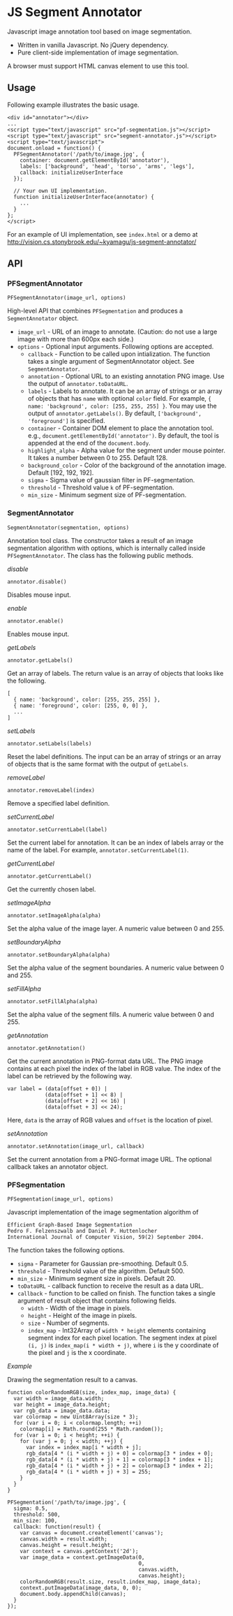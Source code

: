 JS Segment Annotator
====================

Javascript image annotation tool based on image segmentation.

 * Written in vanilla Javascript. No jQuery dependency.
 * Pure client-side implementation of image segmentation.

A browser must support HTML canvas element to use this tool.

Usage
-----

Following example illustrates the basic usage.

    <div id="annotator"></div>
    ...
    <script type="text/javascript" src="pf-segmentation.js"></script>
    <script type="text/javascript" src="segment-annotator.js"></script>
    <script type="text/javascript">
    document.onload = function() {
      PFSegmentAnnotator('/path/to/image.jpg', {
        container: document.getElementById('annotator'),
        labels: ['background', 'head', 'torso', 'arms', 'legs'],
        callback: initializeUserInterface
      });

      // Your own UI implementation.
      function initializeUserInterface(annotator) {
        ...
      }
    };
    </script>

For an example of UI implementation, see `index.html` or a demo at
http://vision.cs.stonybrook.edu/~kyamagu/js-segment-annotator/

API
---

### PFSegmentAnnotator

    PFSegmentAnnotator(image_url, options)

High-level API that combines `PFSegmentation` and produces a `SegmentAnnotator`
object.

 * `image_url` - URL of an image to annotate. (Caution: do not use a large
                 image with more than 600px each side.)
 * `options` - Optional input arguments. Following options are accepted.
   * `callback` - Function to be called upon intialization. The function takes
                  a single argument of SegmentAnnotator object. See
                  `SegmentAnnotator`.
   * `annotation` - Optional URL to an existing annotation PNG image. Use the
                    output of `annotator.toDataURL`.
   * `labels` - Labels to annotate. It can be an array of strings or an array
                of objects that has `name` with optional `color` field. For
                example, `{ name: 'background', color: [255, 255, 255] }`.
                You may use the output of `annotator.getLabels()`. By default,
                `['background', 'foreground']` is specified.
   * `container` - Container DOM element to place the annotation tool. e.g.,
                   `document.getElementById('annotator')`. By default, the
                   tool is appended at the end of the `document.body`.
   * `highlight_alpha` - Alpha value for the segment under mouse pointer. It 
                         takes a number between 0 to 255. Default 128.
   * `background_color` - Color of the background of the annotation image.
                          Default [192, 192, 192].
   * `sigma` - Sigma value of gaussian filter in PF-segmentation.
   * `threshold` - Threshold value `k` of PF-segmentation.
   * `min_size` - Minimum segment size of PF-segmentation.

### SegmentAnnotator

    SegmentAnnotator(segmentation, options)

Annotation tool class. The constructor takes a result of an image segmentation
algorithm with options, which is internally called inside `PFSegmentAnnotator`.
The class has the following public methods.

_disable_

    annotator.disable()

Disables mouse input.

_enable_

    annotator.enable()

Enables mouse input.

_getLabels_

    annotator.getLabels()

Get an array of labels. The return value is an array of objects that looks like
the following.

    [
      { name: 'background', color: [255, 255, 255] },
      { name: 'foreground', color: [255, 0, 0] },
      ...
    ]

_setLabels_

    annotator.setLabels(labels)

Reset the label definitions. The input can be an array of strings or an array
of objects that is the same format with the output of `getLabels`.


_removeLabel_

    annotator.removeLabel(index)

Remove a specified label definition.

_setCurrentLabel_

    annotator.setCurrentLabel(label)

Set the current label for annotation. It can be an index of labels array or the
name of the label. For example, `annotator.setCurrentLabel(1)`.

_getCurrentLabel_

    annotator.getCurrentLabel()

Get the currently chosen label.

_setImageAlpha_

    annotator.setImageAlpha(alpha)

Set the alpha value of the image layer. A numeric value between 0 and 255.

_setBoundaryAlpha_

    annotator.setBoundaryAlpha(alpha)

Set the alpha value of the segment boundaries. A numeric value between 0 and 255.

_setFillAlpha_

    annotator.setFillAlpha(alpha)

Set the alpha value of the segment fills. A numeric value between 0 and 255.

_getAnnotation_

    annotator.getAnnotation()

Get the current annotation in PNG-format data URL. The PNG image contains at
each pixel the index of the label in RGB value. The index of the label can
be retrieved by the following way.

    var label = (data[offset + 0]) |
                (data[offset + 1] << 8) |
                (data[offset + 2] << 16) |
                (data[offset + 3] << 24);

Here, `data` is the array of RGB values and `offset` is the location of pixel.

_setAnnotation_

    annotator.setAnnotation(image_url, callback)

Set the current annotation from a PNG-format image URL. The optional callback
takes an annotator object.


### PFSegmentation

    PFSegmentation(image_url, options)

Javascript implementation of the image segmentation algorithm of

    Efficient Graph-Based Image Segmentation
    Pedro F. Felzenszwalb and Daniel P. Huttenlocher
    International Journal of Computer Vision, 59(2) September 2004.

The function takes the following options.

 * `sigma` - Parameter for Gaussian pre-smoothing. Default 0.5.
 * `threshold` - Threshold value of the algorithm. Default 500.
 * `min_size` - Minimum segment size in pixels. Default 20.
 * `toDataURL` - callback function to receive the result as a data URL.
 * `callback` - function to be called on finish. The function takes a single
                argument of result object that contains following fields.
    * `width` - Width of the image in pixels.
    * `height` - Height of the image in pixels.
    * `size` - Number of segments.
    * `index_map` - Int32Array of `width * height` elements containing
                    segment index for each pixel location. The segment index
                    at pixel `(i, j)` is `index_map(i * width + j)`, where
                    `i` is the y coordinate of the pixel and `j` is the x
                    coordinate.

_Example_

Drawing the segmentation result to a canvas.

    function colorRandomRGB(size, index_map, image_data) {
      var width = image_data.width;
      var height = image_data.height;
      var rgb_data = image_data.data;
      var colormap = new Uint8Array(size * 3);
      for (var i = 0; i < colormap.length; ++i)
        colormap[i] = Math.round(255 * Math.random());
      for (var i = 0; i < height; ++i) {
        for (var j = 0; j < width; ++j) {
          var index = index_map[i * width + j];
          rgb_data[4 * (i * width + j) + 0] = colormap[3 * index + 0];
          rgb_data[4 * (i * width + j) + 1] = colormap[3 * index + 1];
          rgb_data[4 * (i * width + j) + 2] = colormap[3 * index + 2];
          rgb_data[4 * (i * width + j) + 3] = 255;
        }
      }
    }

    PFSegmentation('/path/to/image.jpg', {
      sigma: 0.5,
      threshold: 500,
      min_size: 100,
      callback: function(result) {
        var canvas = document.createElement('canvas');
        canvas.width = result.width;
        canvas.height = result.height;
        var context = canvas.getContext('2d');
        var image_data = context.getImageData(0,
                                              0,
                                              canvas.width,
                                              canvas.height);
        colorRandomRGB(result.size, result.index_map, image_data);
        context.putImageData(image_data, 0, 0);
        document.body.appendChild(canvas);
      }
    });
